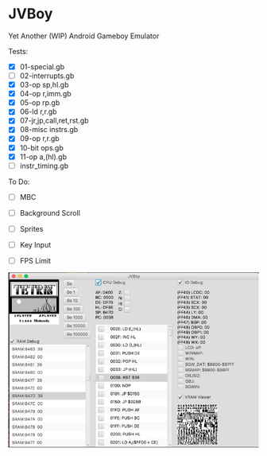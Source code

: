 # JVBoy
Yet Another (WIP) Android Gameboy Emulator

Tests:

- [X] 01-special.gb
- [ ] 02-interrupts.gb
- [X] 03-op sp,hl.gb
- [X] 04-op r,imm.gb
- [X] 05-op rp.gb
- [X] 06-ld r,r.gb 
- [X] 07-jr,jp,call,ret,rst.gb
- [X] 08-misc instrs.gb 
- [X] 09-op r,r.gb
- [X] 10-bit ops.gb
- [X] 11-op a,(hl).gb
- [ ] instr_timing.gb

To Do:
- [ ] MBC
- [ ] Background Scroll
- [ ] Sprites
- [ ] Key Input
- [ ] FPS Limit


![Screenshot](images/screenshot.png)
